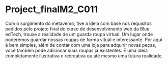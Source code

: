 # Project_finalM2_C011
Com o surgimento do metaverso, tive a ideia com base nos requisitos pedidos pelo projeto final do curso de desenvolvimento web da Blue edTech, trouxe a realidade de um guarda roupa virtual. Um lugar onde poderemos guardar nossas roupas de forma vitual e interessante. Por aqui é bem simples, além de contar com uma loja para adquirir novas peças, você também pode adicionar suas roupas já existentes. É uma ideia completamente ilustrativa e recreativa ou até mesmo uma futura realidade.  
